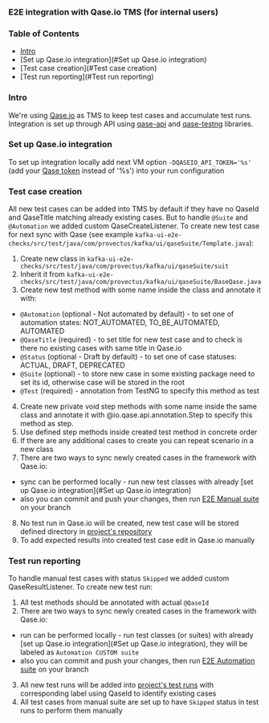 ### E2E integration with Qase.io TMS (for internal users)

### Table of Contents

- [Intro](#Intro)
- [Set up Qase.io integration](#Set up Qase.io integration)
- [Test case creation](#Test case creation)
- [Test run reporting](#Test run reporting)

### Intro

We're using [Qase.io](https://help.qase.io/en/) as TMS to keep test cases and accumulate test runs.
Integration is set up through API using [qase-api](https://mvnrepository.com/artifact/io.qase/qase-api)
and [qase-testng](https://mvnrepository.com/artifact/io.qase/qase-testng) libraries.

### Set up Qase.io integration

To set up integration locally add next VM option `-DQASEIO_API_TOKEN='%s'`
(add your [Qase token](https://app.qase.io/user/api/token) instead of '%s') into your run configuration

### Test case creation

All new test cases can be added into TMS by default if they have no QaseId and QaseTitle matching already existing
cases.
But to handle `@Suite` and `@Automation` we added custom QaseCreateListener. To create new test case for next sync with
Qase (see example `kafka-ui-e2e-checks/src/test/java/com/provectus/kafka/ui/qaseSuite/Template.java`):

1. Create new class in `kafka-ui-e2e-checks/src/test/java/com/provectus/kafka/ui/qaseSuite/suit`
2. Inherit it from `kafka-ui-e2e-checks/src/test/java/com/provectus/kafka/ui/qaseSuite/BaseQase.java`
3. Create new test method with some name inside the class and annotate it with:

- `@Automation` (optional - Not automated by default) - to set one of automation states: NOT_AUTOMATED, TO_BE_AUTOMATED,
  AUTOMATED
- `@QaseTitle` (required) - to set title for new test case and to check is there no existing cases with same title in
  Qase.io
- `@Status` (optional - Draft by default) - to set one of case statuses: ACTUAL, DRAFT, DEPRECATED
- `@Suite` (optional) - to store new case in some existing package need to set its id, otherwise case will be stored in
  the root
- `@Test` (required) - annotation from TestNG to specify this method as test

4. Create new private void step methods with some name inside the same class and annotate it with
   @io.qase.api.annotation.Step to specify this method as step.
5. Use defined step methods inside created test method in concrete order
6. If there are any additional cases to create you can repeat scenario in a new class
7. There are two ways to sync newly created cases in the framework with Qase.io:

- sync can be performed locally - run new test classes with
  already [set up Qase.io integration](#Set up Qase.io integration)
- also you can commit and push your changes, then
  run [E2E Manual suite](https://github.com/provectus/kafka-ui/actions/workflows/e2e-manual.yml) on your branch

8. No test run in Qase.io will be created, new test case will be stored defined directory
   in [project's repository](https://app.qase.io/project/KAFKAUI)
9. To add expected results into created test case edit in Qase.io manually

### Test run reporting

To handle manual test cases with status `Skipped` we added custom QaseResultListener. To create new test run:

1. All test methods should be annotated with actual `@QaseId`
2. There are two ways to sync newly created cases in the framework with Qase.io:

- run can be performed locally - run test classes (or suites) with
  already [set up Qase.io integration](#Set up Qase.io integration), they will be labeled as `Automation CUSTOM suite`
- also you can commit and push your changes, then
  run [E2E Automation suite](https://github.com/provectus/kafka-ui/actions/workflows/e2e-automation.yml) on your branch

3. All new test runs will be added into [project's test runs](https://app.qase.io/run/KAFKAUI) with corresponding label
   using QaseId to identify existing cases
4. All test cases from manual suite are set up to have `Skipped` status in test runs to perform them manually
